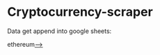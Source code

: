 
# Cryptocurrency-scraper

Data get append into google sheets:

ethereum[-->](https://docs.google.com/spreadsheets/d/1H2j0NmY6MPf1LOa0gzePAQ86MyCsRvLN1tkOUXsewJM/edit?usp=sharing)
